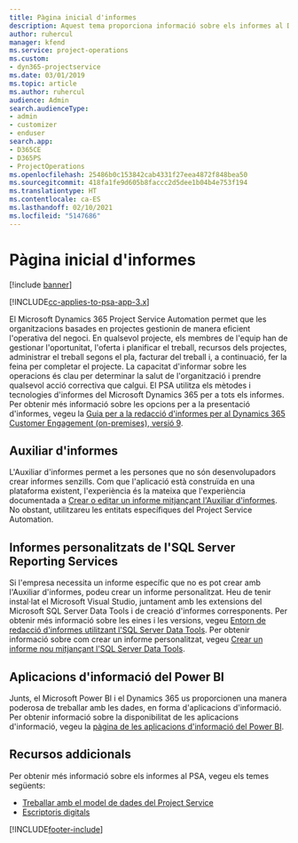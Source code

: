 ```yaml
---
title: Pàgina inicial d'informes
description: Aquest tema proporciona informació sobre els informes al Dynamics 365 Project Service Automation.
author: ruhercul
manager: kfend
ms.service: project-operations
ms.custom:
- dyn365-projectservice
ms.date: 03/01/2019
ms.topic: article
ms.author: ruhercul
audience: Admin
search.audienceType:
- admin
- customizer
- enduser
search.app:
- D365CE
- D365PS
- ProjectOperations
ms.openlocfilehash: 25486b0c153842cab4331f27eea4872f848bea50
ms.sourcegitcommit: 418fa1fe9d605b8faccc2d5dee1b04b4e753f194
ms.translationtype: HT
ms.contentlocale: ca-ES
ms.lasthandoff: 02/10/2021
ms.locfileid: "5147686"
---
```

# <a name="reporting-home-page"></a>Pàgina inicial d'informes

[!include [banner](../includes/psa-now-project-operations.md)]

[!INCLUDE[cc-applies-to-psa-app-3.x](../includes/cc-applies-to-psa-app-3x.md)]

El Microsoft Dynamics 365 Project Service Automation permet que les organitzacions basades en projectes gestionin de manera eficient l'operativa del negoci. En qualsevol projecte, els membres de l'equip han de gestionar l'oportunitat, l'oferta i planificar el treball, recursos dels projectes, administrar el treball segons el pla, facturar del treball i, a continuació, fer la feina per completar el projecte. La capacitat d'informar sobre les operacions és clau per determinar la salut de l'organització i prendre qualsevol acció correctiva que calgui. El PSA utilitza els mètodes i tecnologies d'informes del Microsoft Dynamics 365 per a tots els informes. Per obtenir més informació sobre les opcions per a la presentació d'informes, vegeu la [Guia per a la redacció d'informes per al Dynamics 365 Customer Engagement (on-premises), versió 9](https://docs.microsoft.com/dynamics365/customerengagement/on-premises/analytics/reporting-analytics-with-dynamics-365).

## <a name="report-wizard"></a>Auxiliar d'informes

L'Auxiliar d'informes permet a les persones que no són desenvolupadors crear informes senzills. Com que l'aplicació està construïda en una plataforma existent, l'experiència és la mateixa que l'experiència documentada a [Crear o editar un informe mitjançant l'Auxiliar d'informes](https://docs.microsoft.com/dynamics365/customerengagement/on-premises/basics/create-edit-copy-report-wizard). No obstant, utilitzareu les entitats específiques del Project Service Automation.

## <a name="custom-sql-server-reporting-services-reports"></a>Informes personalitzats de l'SQL Server Reporting Services

Si l'empresa necessita un informe específic que no es pot crear amb l'Auxiliar d'informes, podeu crear un informe personalitzat. Heu de tenir instal·lat el Microsoft Visual Studio, juntament amb les extensions del Microsoft SQL Server Data Tools i de creació d'informes corresponents. Per obtenir més informació sobre les eines i les versions, vegeu [Entorn de redacció d'informes utilitzant l'SQL Server Data Tools](https://docs.microsoft.com/dynamics365/customerengagement/on-premises/analytics/report-writing-environment-using-sql-server-data-tools). Per obtenir informació sobre com crear un informe personalitzat, vegeu [Crear un informe nou mitjançant l'SQL Server Data Tools](https://docs.microsoft.com/dynamics365/customerengagement/on-premises/analytics/create-a-new-report-using-sql-server-data-tools).

## <a name="power-bi-insights-apps"></a>Aplicacions d'informació del Power BI

Junts, el Microsoft Power BI i el Dynamics 365 us proporcionen una manera poderosa de treballar amb les dades, en forma d'aplicacions d'informació. Per obtenir informació sobre la disponibilitat de les aplicacions d'informació, vegeu la [pàgina de les aplicacions d'informació del Power BI](https://powerbi.microsoft.com/power-bi-insights-apps/).


## <a name="additional-resources"></a>Recursos addicionals
Per obtenir més informació sobre els informes al PSA, vegeu els temes següents:

- [Treballar amb el model de dades del Project Service](reports-working-project-service-data-model.md)
- [Escriptoris digitals](reports-dashboards.md)



[!INCLUDE[footer-include](../includes/footer-banner.md)]